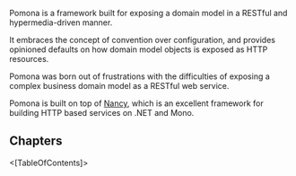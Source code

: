 <!--Title:Pomona-->

Pomona is a framework built for exposing a domain model in a RESTful and hypermedia-driven manner.

It embraces the concept of convention over configuration, and provides opinioned defaults on how
domain model objects is exposed as HTTP resources.

Pomona was born out of frustrations with the difficulties of exposing a complex business domain model
as a RESTful web service.

Pomona is built on top of [Nancy](http://nancyfx.org/), which is an excellent framework for building
HTTP based services on .NET and Mono.

<!-- TODO: add sexy illustration -->

## Chapters

<[TableOfContents]>
